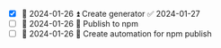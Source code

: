 - [x] 📅 2024-01-26 ⏫ Create generator ✅ 2024-01-27
- [ ] 📅 2024-01-26 🔼 Publish to npm
- [ ] 🛫 2024-01-26 🔽 Create automation for npm publish
